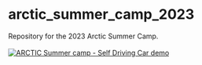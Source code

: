 # arctic_summer_camp_2023
Repository for the 2023 Arctic Summer Camp.<br><br>
[![ARCTIC Summer camp - Self Driving Car demo](https://img.youtube.com/vi/46YhW29hT_Q/0.jpg)](https://www.youtube.com/watch?v=46YhW29hT_Q&ab_channel=ARCTICHPC)